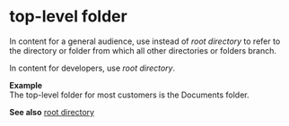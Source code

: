# top-level folder

In content for a general audience, use instead of *root directory* to refer to the directory or folder from which all other directories or folders branch.

In content for developers, use *root directory*.

**Example**  
The top-level folder for most customers is the Documents folder.

**See also** [root directory](~/a-z-word-list-term-collections/r/root-directory.md)
